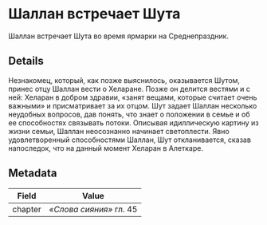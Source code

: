 # Шаллан встречает Шута
Шаллан встречает Шута во время ярмарки на Среднепраздник.

## Details
Незнакомец, который, как позже выяснилось, оказывается Шутом, принес отцу Шаллан вести о Хеларане. Позже он делится вестями и с ней: Хеларан в добром здравии, «занят вещами, которые считает очень важными» и присматривает за их отцом. Шут задает Шаллан несколько неудобных вопросов, дав понять, что знает о положении в семье и об ее способностях связывать потоки. Описывая идиллическую картину из жизни семьи, Шаллан неосознанно начинает светоплести. Явно удовлетворенный способностями Шаллан, Шут откланивается, сказав напоследок, что на данный момент Хеларан в Алеткаре.

## Metadata
| Field | Value |
| ----- | ----- |
| chapter | *«Слова сияния»* гл. 45 |

